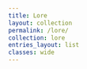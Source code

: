 ```yaml
---
title: Lore
layout: collection
permalink: /lore/
collection: lore
entries_layout: list
classes: wide
---
```

